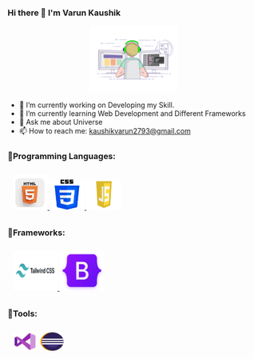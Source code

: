### Hi there 👋 I'm Varun Kaushik
<p align="center"><img src="ani.gif" width="35%"></p>


- 🔭 I’m currently working on Developing my Skill.
- 🌱 I’m currently learning Web Development and Different Frameworks
- 💬 Ask me about Universe
- 📫 How to reach me: kaushikvarun2793@gmail.com

<p align="center">

### 🔹Programming Languages:ㅤㅤ

<p style="padding:10px;">
    <a href="https://developer.mozilla.org/en-US/docs/Web/HTML" target="_blank"> 
      <img src="ht.webp" height="70" width="70" > 
    </a>
    <a href="https://developer.mozilla.org/en-US/docs/Web/CSS" target="_blank"> 
      <img src="csspic.png" height="60" width="70" > 
    </a>
      <a href="https://developer.mozilla.org/en-US/docs/Web/JavaScript" target="_blank"> 
      <img src="javascipic.png" height="60" width="70" > 
    </a>

</p>

### 🔹Frameworks:

<p style="padding:10px;">
    <a href="https://v2.tailwindcss.com/docs" target="_blank"> 
      <img src="tailwindicon.png" height="80" width="90" > 
    </a>
    <a href="https://getbootstrap.com/docs/4.1/getting-started/introduction/" target="_blank"> 
      <img src="bootstrap.png" height="80" width="90" > 
    </a>
   
</p>

### 🔹Tools:

<p style="padding:10px;">
<img src="visual-studiopic.png" height="40" width="50">
 <img src="Eclipse.png" height=40 width=50 >     
   
</p>
